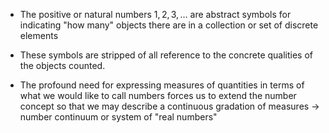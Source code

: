 - The positive or natural numbers $1,2,3,\dots$ are abstract symbols for indicating "how many" objects there are in a collection or set of discrete elements
- These symbols are stripped of all reference to the concrete qualities of the objects counted.

- The profound need for expressing measures of quantities in terms of what we would like to call numbers forces us to extend the number concept so that we may describe a continuous gradation of measures -> number continuum or system of "real numbers"